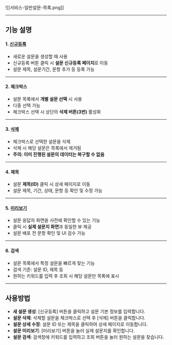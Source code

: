 
![[서비스-일반설문-목록.png]]

***

## 기능 설명

#### 1. [신규등록](일반설문-신규등록.md)
- 새로운 설문을 생성할 때 사용
- 신규등록 버튼 클릭 시 **설문 신규등록 페이지**로 이동
- 설문 제목, 설문기간, 문항 추가 등 등록 가능

***

#### 2. 체크박스
- 설문 목록에서 **개별 설문 선택** 시 사용
- 다중 선택 가능
- 체크박스 선택 시 상단의 **삭제 버튼(3번)** 활성화

***

#### 3. [삭제](일반설문-삭제.md)
- 체크박스로 선택한 설문을 삭제
- 삭제 시 해당 설문은 목록에서 제거됨
- **주의: 이미 진행된 설문의 데이터는 복구할 수 없음**

***

#### 4. 제목
- 설문 **제목(ID)** 클릭 시 상세 페이지로 이동
- 설문 제목, 기간, 상태, 문항 등 확인 및 수정 가능

***

#### 5. [미리보기](일반설문-미리보기.md)
- 설문 응답자 화면을 사전에 확인할 수 있는 기능
- 클릭 시 **실제 설문지 화면**과 동일한 뷰 제공
- 설문 배포 전 문항 확인 및 UI 검수 가능

***

#### 6. 검색
- 설문 목록에서 특정 설문을 빠르게 찾는 기능
- 검색 기준: 설문 ID, 제목 등
- 원하는 키워드를 입력 후 조회 시 해당 설문만 목록에 표시

***

## 사용방법
- **새 설문 생성**: [신규등록] 버튼을 클릭하고 설문 기본 정보를 입력합니다.  
- **설문 삭제**: 삭제할 설문을 체크박스로 선택 후 [삭제] 버튼을 클릭합니다.  
- **설문 상세 수정**: 설문 ID 또는 제목을 클릭하여 상세 페이지로 이동합니다.  
- **설문 미리보기**: [미리보기] 버튼을 눌러 실제 설문지를 확인합니다.  
- **설문 검색**: 검색창에 키워드를 입력하고 조회 버튼을 눌러 원하는 설문을 찾습니다.  
